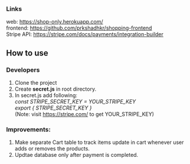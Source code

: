 ### Links
web: https://shop-only.herokuapp.com/ <br>
frontend: https://github.com/prkshadhkr/shopping-frontend <br>
Stripe API: https://stripe.com/docs/payments/integration-builder

## How to use

### Developers
  1. Clone the project
  2. Create **secret.js** in root directory.
  3. In secret.js add following:<br>
     _const STRIPE_SECRET_KEY = YOUR_STRIPE_KEY <br>
     export { STRIPE_SECRET_KEY }_ <br>
     (Note: visit https://stripe.com/ to get YOUR_STRIPE_KEY)<br>

### Improvements:
  1. Make separate Cart table to track items update in cart whenever user adds or removes the products.
  2. Updtae database only after payment is completed.
  
